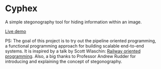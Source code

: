 # Cyphex

A simple stegonography tool for hiding information within an image. 

[Live demo](https://cyphex.netlify.app/)

PS: The goal of this project is to try out the pipeline oriented programming, a functional programming approach for building scalable end-to-end systems. It is inspired by a talk by Scott Wlaschin: [Railway oriented programming](https://fsharpforfunandprofit.com/rop/). Also, a big thanks to Professor Andrew Rudder for introducing and explaining the concept of stegonography.
